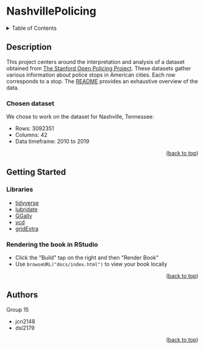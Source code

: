 # NashvillePolicing

<details>
  <summary>Table of Contents</summary>
  <ol>
    <li>
      <a href="#description">Description</a>
      <ul>
        <li><a href="#chosen-dataset">Chosen dataset</a></li>
      </ul>
    </li>
    <li>
      <a href="#getting-started">Getting Started</a>
      <ul>
        <li><a href="#libraries">Libraries</a></li>
      </ul>
    </li>
    <li>
      <a href="#authors">Authors</a>
    </li>
  </ol>
</details>

## Description

This project centers around the interpretation and analysis of a dataset obtained from [The Stanford Open Policing Project](https://openpolicing.stanford.edu/). These datasets gather various information about police stops in American cities. Each row corresponds to a stop. The [README](https://github.com/stanford-policylab/opp/blob/master/data_readme.md) provides an exhaustive overview of the data.

### Chosen dataset

We chose to work on the dataset for Nashville, Tennessee:
- Rows: 3092351
- Columns: 42
- Data timeframe: 2010 to 2019

<p align="right">(<a href="#top">back to top</a>)</p>

## Getting Started

### Libraries

* [tidyverse](https://www.tidyverse.org/)
* [lubridate](https://lubridate.tidyverse.org/)
* [GGally](https://cran.r-project.org/web/packages/GGally/index.html)
* [vcd](https://cran.r-project.org/web/packages/vcd/index.html)
* [gridExtra](https://cran.r-project.org/web/packages/gridExtra/index.html)

### Rendering the book in RStudio

* Click the "Build" tap on the right and then "Render Book"
* Use `browseURL("docs/index.html")` to view your book locally

<p align="right">(<a href="#top">back to top</a>)</p>

## Authors

Group 15
- jcn2148
- dsl2179

<p align="right">(<a href="#top">back to top</a>)</p>